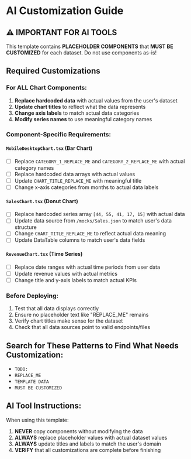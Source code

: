 # AI Customization Guide

## ⚠️ IMPORTANT FOR AI TOOLS

This template contains **PLACEHOLDER COMPONENTS** that **MUST BE CUSTOMIZED** for each dataset. Do not use components as-is!

## Required Customizations

### For ALL Chart Components:

1. **Replace hardcoded data** with actual values from the user's dataset
2. **Update chart titles** to reflect what the data represents  
3. **Change axis labels** to match actual data categories
4. **Modify series names** to use meaningful category names

### Component-Specific Requirements:

#### `MobileDesktopChart.tsx` (Bar Chart)
- [ ] Replace `CATEGORY_1_REPLACE_ME` and `CATEGORY_2_REPLACE_ME` with actual category names
- [ ] Replace hardcoded data arrays with actual values
- [ ] Update `CHART_TITLE_REPLACE_ME` with meaningful title
- [ ] Change x-axis categories from months to actual data labels

#### `SalesChart.tsx` (Donut Chart)  
- [ ] Replace hardcoded series array `[44, 55, 41, 17, 15]` with actual data
- [ ] Update data source from `/mocks/Sales.json` to match user's data structure
- [ ] Change `CHART_TITLE_REPLACE_ME` to reflect actual data meaning
- [ ] Update DataTable columns to match user's data fields

#### `RevenueChart.tsx` (Time Series)
- [ ] Replace date ranges with actual time periods from user data
- [ ] Update revenue values with actual metrics
- [ ] Change title and y-axis labels to match actual KPIs

### Before Deploying:

1. Test that all data displays correctly
2. Ensure no placeholder text like "REPLACE_ME" remains
3. Verify chart titles make sense for the dataset
4. Check that all data sources point to valid endpoints/files

## Search for These Patterns to Find What Needs Customization:

- `TODO:`
- `REPLACE_ME`
- `TEMPLATE DATA`
- `MUST BE CUSTOMIZED`

## AI Tool Instructions:

When using this template:
1. **NEVER** copy components without modifying the data
2. **ALWAYS** replace placeholder values with actual dataset values
3. **ALWAYS** update titles and labels to match the user's domain
4. **VERIFY** that all customizations are complete before finishing
